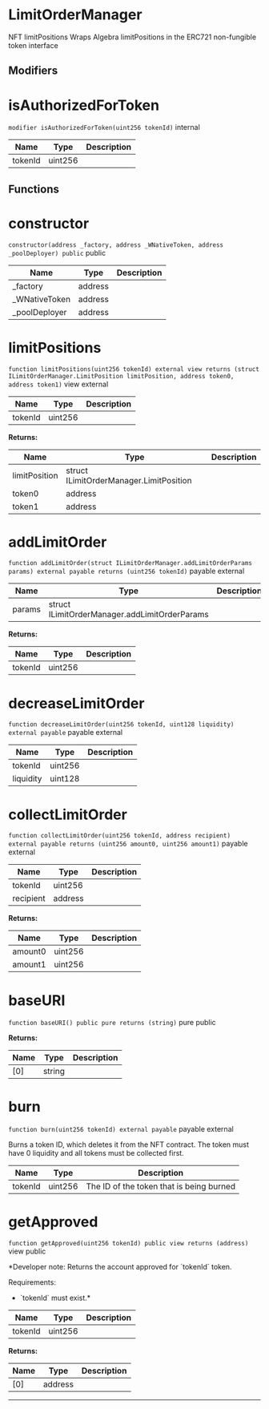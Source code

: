 

# LimitOrderManager

NFT limitPositions
Wraps Algebra  limitPositions in the ERC721 non-fungible token interface

## Modifiers
# isAuthorizedForToken


`modifier isAuthorizedForToken(uint256 tokenId)`  internal





| Name | Type | Description |
| ---- | ---- | ----------- |
| tokenId | uint256 |  |





## Functions
# constructor


`constructor(address _factory, address _WNativeToken, address _poolDeployer) public`  public





| Name | Type | Description |
| ---- | ---- | ----------- |
| _factory | address |  |
| _WNativeToken | address |  |
| _poolDeployer | address |  |


# limitPositions


`function limitPositions(uint256 tokenId) external view returns (struct ILimitOrderManager.LimitPosition limitPosition, address token0, address token1)` view external





| Name | Type | Description |
| ---- | ---- | ----------- |
| tokenId | uint256 |  |

**Returns:**

| Name | Type | Description |
| ---- | ---- | ----------- |
| limitPosition | struct ILimitOrderManager.LimitPosition |  |
| token0 | address |  |
| token1 | address |  |

# addLimitOrder


`function addLimitOrder(struct ILimitOrderManager.addLimitOrderParams params) external payable returns (uint256 tokenId)` payable external





| Name | Type | Description |
| ---- | ---- | ----------- |
| params | struct ILimitOrderManager.addLimitOrderParams |  |

**Returns:**

| Name | Type | Description |
| ---- | ---- | ----------- |
| tokenId | uint256 |  |

# decreaseLimitOrder


`function decreaseLimitOrder(uint256 tokenId, uint128 liquidity) external payable` payable external





| Name | Type | Description |
| ---- | ---- | ----------- |
| tokenId | uint256 |  |
| liquidity | uint128 |  |


# collectLimitOrder


`function collectLimitOrder(uint256 tokenId, address recipient) external payable returns (uint256 amount0, uint256 amount1)` payable external





| Name | Type | Description |
| ---- | ---- | ----------- |
| tokenId | uint256 |  |
| recipient | address |  |

**Returns:**

| Name | Type | Description |
| ---- | ---- | ----------- |
| amount0 | uint256 |  |
| amount1 | uint256 |  |

# baseURI


`function baseURI() public pure returns (string)` pure public






**Returns:**

| Name | Type | Description |
| ---- | ---- | ----------- |
| [0] | string |  |

# burn


`function burn(uint256 tokenId) external payable` payable external

Burns a token ID, which deletes it from the NFT contract. The token must have 0 liquidity and all tokens
must be collected first.



| Name | Type | Description |
| ---- | ---- | ----------- |
| tokenId | uint256 | The ID of the token that is being burned |


# getApproved


`function getApproved(uint256 tokenId) public view returns (address)` view public


*Developer note: Returns the account approved for &#x60;tokenId&#x60; token.

Requirements:

- &#x60;tokenId&#x60; must exist.*



| Name | Type | Description |
| ---- | ---- | ----------- |
| tokenId | uint256 |  |

**Returns:**

| Name | Type | Description |
| ---- | ---- | ----------- |
| [0] | address |  |



---



